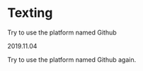 # Texting
Try to use the platform named Github

2019.11.04

Try to use the platform named Github again.

